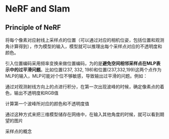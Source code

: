 # NeRF and Slam

## Principle of NeRF

将每个像素对应射线上采样点的位置（可以通过对应的相机位姿，包括位置和观测角计算得到），作为模型的输入，模型就可以推理出每个采样点对应的不透明度和颜色。

引入位置编码采用频率变换来做位置编码，为的是**避免空间相邻采样点在MLP表示中的过平滑问题**。比如位置(237, 332, 198)和位置(237,332,199)这两个点作为MLP的输入，MLP可能对个位不够敏感，导致输出过平滑的问题。例如：

通过对观测射线方向上的点进行积分，在第一次出现波峰的时候，确定像素点的着色，输出不透明度和RGB值

计算第一个波峰所对应的颜色和不透明度值

通过这种方式来把三维模型储存在网络中，在输入其他角度的时候，就可以看到期望的图片

采样点的概念